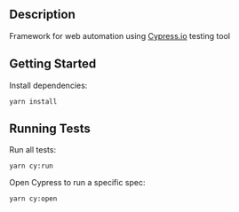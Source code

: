 ## Description
Framework for web automation using [Cypress.io](https://www.cypress.io/) testing tool

## Getting Started
Install dependencies:

```
yarn install
```

## Running Tests
Run all tests:

```
yarn cy:run
```

Open Cypress to run a specific spec:

```
yarn cy:open
```